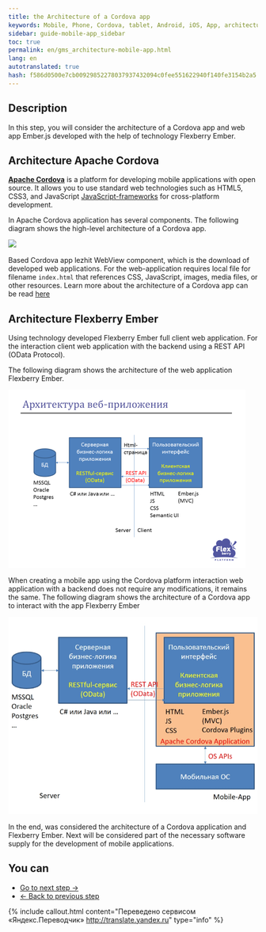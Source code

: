 ```yaml
--- 
title: the Architecture of a Cordova app 
keywords: Mobile, Phone, Cordova, tablet, Android, iOS, App, architecture 
sidebar: guide-mobile-app_sidebar 
toc: true 
permalink: en/gms_architecture-mobile-app.html 
lang: en 
autotranslated: true 
hash: f586d0500e7cb00929852278037937432094c0fee551622940f140fe3154b2a5 
--- 
```


## Description 

In this step, you will consider the architecture of a Cordova app and web app Ember.js developed with the help of technology Flexberry Ember. 

## Architecture Apache Cordova 

[**Apache Cordova**](http://cordova.apache.org/) is a platform for developing mobile applications with open source. It allows you to use standard web technologies such as HTML5, CSS3, and JavaScript [JavaScript-frameworks](https://www.reclamare.ua/blog/javascript-frejmvorki/) for cross-platform development. 

In Apache Cordova application has several components. The following diagram shows the high-level architecture of a Cordova app. 

![](/images/pages/guides/mobile-app/cordovaapparchitecture-EN.png) 

Based Cordova app lezhit WebView component, which is the download of developed web applications. For the web-application requires local file for filename `index.html` that references CSS, JavaScript, images, media files, or other resources. Learn more about the architecture of a Cordova app can be read [here](https://cordova.apache.org/docs/en/7.x/guide/overview/index.html) 

## Architecture Flexberry Ember 

Using technology developed Flexberry Ember full client web application. For the interaction client web application with the backend using a REST API (OData Protocol). 

The following diagram shows the architecture of the web application Flexberry Ember. 

![](/images/pages/guides/mobile-app/ember-architecture.PNG) 

When creating a mobile app using the Cordova platform interaction web application with a backend does not require any modifications, it remains the same. 
The following diagram shows the architecture of a Cordova app to interact with the app Flexberry Ember 

![](/images/pages/guides/mobile-app/cordova-ember-architecture.PNG) 

In the end, was considered the architecture of a Cordova application and Flexberry Ember. Next will be considered part of the necessary software supply for the development of mobile applications. 

## You can 

* [Go to next step ->](gma_po-mobile-app.html) 
* [<- Back to previous step](gma_landing-page.html) 



{% include callout.html content="Переведено сервисом «Яндекс.Переводчик» <http://translate.yandex.ru>" type="info" %}